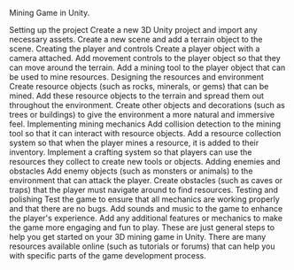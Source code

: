 Mining Game in Unity.


Setting up the project
Create a new 3D Unity project and import any necessary assets.
Create a new scene and add a terrain object to the scene.
Creating the player and controls
Create a player object with a camera attached.
Add movement controls to the player object so that they can move around the terrain.
Add a mining tool to the player object that can be used to mine resources.
Designing the resources and environment
Create resource objects (such as rocks, minerals, or gems) that can be mined.
Add these resource objects to the terrain and spread them out throughout the environment.
Create other objects and decorations (such as trees or buildings) to give the environment a more natural and immersive feel.
Implementing mining mechanics
Add collision detection to the mining tool so that it can interact with resource objects.
Add a resource collection system so that when the player mines a resource, it is added to their inventory.
Implement a crafting system so that players can use the resources they collect to create new tools or objects.
Adding enemies and obstacles
Add enemy objects (such as monsters or animals) to the environment that can attack the player.
Create obstacles (such as caves or traps) that the player must navigate around to find resources.
Testing and polishing
Test the game to ensure that all mechanics are working properly and that there are no bugs.
Add sounds and music to the game to enhance the player's experience.
Add any additional features or mechanics to make the game more engaging and fun to play.
These are just general steps to help you get started on your 3D mining game in Unity. There are many resources available online (such as tutorials or forums) that can help you with specific parts of the game development process.
